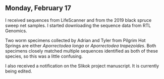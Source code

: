 
## Monday, February 17

I received sequences from LifeScanner and from the 2019 black spruce sweep net samples. I started downloading the sequence data from RTL Genomics.

Two worm specimens collected by Adrian and Tyler from Pilgrim Hot Springs are either *Aporrectodea longa* or *Aporrectodea trapezoides*. Both specimens closely matched multiple sequences identified as both of these species, so this was a little confusing.

I also received a notification on the Slikok project manuscript. It is currently being edited.

